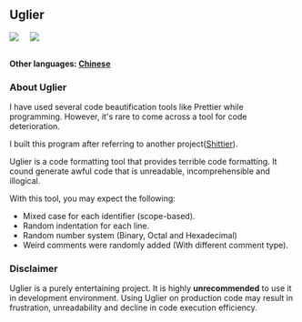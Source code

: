 ## Uglier
<div style="display:flex">
  <img style="margin-right:20px" src="https://img.shields.io/badge/license-MIT-green"></img>
  <img src="https://img.shields.io/badge/author-shishikami-blue"></img>
</div>

</br>

**Other languages: [Chinese](README_zh.md)**


### About Uglier
I have used several code beautification tools like Prettier while programming. However, it's rare to come across a tool for code deterioration. 

I built this program after referring to another project([Shittier](https://github.com/rohitdhas/shittier)).

Uglier is a code formatting tool that provides terrible code formatting. It cound generate awful code that is unreadable, incomprehensible and illogical. 

With this tool, you may expect the following:
- Mixed case for each identifier (scope-based).
- Random indentation for each line.
- Random number system (Binary, Octal and Hexadecimal)
- Weird comments were randomly added (With different comment type).

### Disclaimer

Uglier is a purely entertaining project. It is highly **unrecommended** to use it in development environment. Using Uglier on production code may result in frustration, unreadability and decline in code execution efficiency.